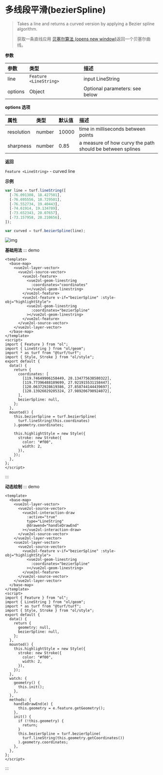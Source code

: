 # 多线段平滑(bezierSpline)

> Takes a line and returns a curved version by applying a Bezier spline algorithm.
>
> 获取一条直线应用 [贝塞尔算法 (opens new window)](https://baike.baidu.com/item/贝塞尔曲线算法/4095155?fromtitle=贝塞尔算法&fromid=18248630&fr=aladdin)返回一个贝塞尔曲线。

**参数**

| 参数    | 类型                   | 描述                           |
| :------ | :--------------------- | :----------------------------- |
| line    | `Feature <LineString>` | input LineString               |
| options | Object                 | Optional parameters: see below |

**options 选项**

| 属性       | 类型   | 默认值 | 描述                                                      |
| :--------- | :----- | :----- | :-------------------------------------------------------- |
| resolution | number | 10000  | time in milliseconds between points                       |
| sharpness  | number | 0.85   | a measure of how curvy the path should be between splines |

**返回**

`Feature <LineString>` - curved line

**示例**

```js
var line = turf.lineString([
  [-76.091308, 18.427501],
  [-76.695556, 18.729501],
  [-76.552734, 19.40443],
  [-74.61914, 19.134789],
  [-73.652343, 20.07657],
  [-73.157958, 20.210656],
]);

var curved = turf.bezierSpline(line);
```

![img](https://pzy-images.oss-cn-hangzhou.aliyuncs.com/img/bezierSpline.881bcfab.webp)

**基础用法**
::: demo

```vue
<template>
  <base-map>
    <vue2ol-layer-vector>
      <vue2ol-source-vector>
        <vue2ol-feature>
          <vue2ol-geom-linestring
            :coordinates="coordinates"
          ></vue2ol-geom-linestring>
        </vue2ol-feature>
        <vue2ol-feature v-if="bezierSpline" :style-obj="highlightStyle">
          <vue2ol-geom-linestring
            :coordinates="bezierSpline"
          ></vue2ol-geom-linestring>
        </vue2ol-feature>
      </vue2ol-source-vector>
    </vue2ol-layer-vector>
  </base-map>
</template>
<script>
import { Feature } from "ol";
import { LineString } from "ol/geom";
import * as turf from "@turf/turf";
import { Style, Stroke } from "ol/style";
export default {
  data() {
    return {
      coordinates: [
        [119.74649906158449, 28.134775638580322],
        [119.77396488189699, 27.921915531158447],
        [120.06372928619386, 27.858744144439697],
        [120.13926029205324, 27.989206790924072],
      ],
      bezierSpline: null,
    };
  },
  mounted() {
    this.bezierSpline = turf.bezierSpline(
      turf.lineString(this.coordinates)
    ).geometry.coordinates;

    this.highlightStyle = new Style({
      stroke: new Stroke({
        color: "#f00",
        width: 2,
      }),
    });
  },
};
</script>
```

:::

**动态绘制**
::: demo

```vue
<template>
  <base-map>
    <vue2ol-layer-vector>
      <vue2ol-source-vector>
        <vue2ol-interaction-draw
          :active="true"
          type="LineString"
          @drawend="handleDrawEnd"
        ></vue2ol-interaction-draw>
      </vue2ol-source-vector>
    </vue2ol-layer-vector>
    <vue2ol-layer-vector>
      <vue2ol-source-vector>
        <vue2ol-feature v-if="bezierSpline" :style-obj="highlightStyle">
          <vue2ol-geom-linestring
            :coordinates="bezierSpline"
          ></vue2ol-geom-linestring>
        </vue2ol-feature>
      </vue2ol-source-vector>
    </vue2ol-layer-vector>
  </base-map>
</template>
<script>
import { Feature } from "ol";
import { LineString } from "ol/geom";
import * as turf from "@turf/turf";
import { Style, Stroke } from "ol/style";
export default {
  data() {
    return {
      geometry: null,
      bezierSpline: null,
    };
  },
  mounted() {
    this.highlightStyle = new Style({
      stroke: new Stroke({
        color: "#f00",
        width: 2,
      }),
    });
  },
  watch: {
    geometry() {
      this.init();
    },
  },
  methods: {
    handleDrawEnd(e) {
      this.geometry = e.feature.getGeometry();
    },
    init() {
      if (!this.geometry) {
        return;
      }
      this.bezierSpline = turf.bezierSpline(
        turf.lineString(this.geometry.getCoordinates())
      ).geometry.coordinates;
    },
  },
};
</script>
```

:::
